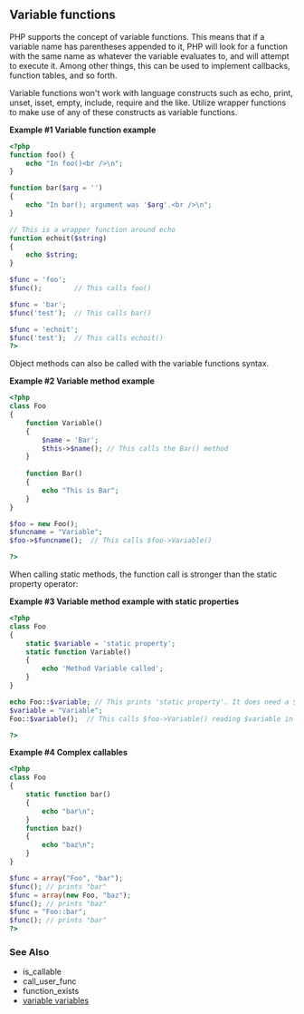 Variable functions
------------------

PHP supports the concept of variable functions. This means that if a
variable name has parentheses appended to it, PHP will look for a
function with the same name as whatever the variable evaluates to, and
will attempt to execute it. Among other things, this can be used to
implement callbacks, function tables, and so forth.

Variable functions won't work with language constructs such as <span
class="function">echo</span>, <span class="function">print</span>, <span
class="function">unset</span>, <span class="function">isset</span>,
<span class="function">empty</span>, <span
class="function">include</span>, <span class="function">require</span>
and the like. Utilize wrapper functions to make use of any of these
constructs as variable functions.

**Example \#1 Variable function example**

``` php
<?php
function foo() {
    echo "In foo()<br />\n";
}

function bar($arg = '')
{
    echo "In bar(); argument was '$arg'.<br />\n";
}

// This is a wrapper function around echo
function echoit($string)
{
    echo $string;
}

$func = 'foo';
$func();        // This calls foo()

$func = 'bar';
$func('test');  // This calls bar()

$func = 'echoit';
$func('test');  // This calls echoit()
?>
```

Object methods can also be called with the variable functions syntax.

**Example \#2 Variable method example**

``` php
<?php
class Foo
{
    function Variable()
    {
        $name = 'Bar';
        $this->$name(); // This calls the Bar() method
    }
    
    function Bar()
    {
        echo "This is Bar";
    }
}

$foo = new Foo();
$funcname = "Variable";
$foo->$funcname();  // This calls $foo->Variable()

?>
```

When calling static methods, the function call is stronger than the
static property operator:

**Example \#3 Variable method example with static properties**

``` php
<?php
class Foo
{
    static $variable = 'static property';
    static function Variable()
    {
        echo 'Method Variable called';
    }
}

echo Foo::$variable; // This prints 'static property'. It does need a $variable in this scope.
$variable = "Variable";
Foo::$variable();  // This calls $foo->Variable() reading $variable in this scope.

?>
```

**Example \#4 Complex callables**

``` php
<?php
class Foo
{
    static function bar()
    {
        echo "bar\n";
    }
    function baz()
    {
        echo "baz\n";
    }
}

$func = array("Foo", "bar");
$func(); // prints "bar"
$func = array(new Foo, "baz");
$func(); // prints "baz"
$func = "Foo::bar";
$func(); // prints "bar"
?>
```

### See Also

-   <span class="function">is\_callable</span>
-   <span class="function">call\_user\_func</span>
-   <span class="function">function\_exists</span>
-   <a href="/language/variables/variable.html" class="link">variable variables</a>
